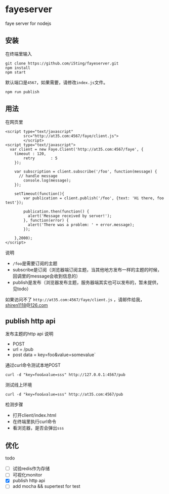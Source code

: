 fayeserver
==========

faye server for nodejs

## 安装

在终端里输入

	git clone https://github.com/i5ting/fayeserver.git
	npm install
	npm start
	
默认端口是`4567`，如果需要，请修改`index.js`文件。


	npm run publish	
	
## 用法

在网页里

```
<script type="text/javascript" 
        src="http://at35.com:4567/faye/client.js">
        </script>
<script type="text/javascript">
  var client = new Faye.Client('http://at35.com:4567/faye', {
  	timeout : 120,
		retry		: 5
	});
	
	var subscription = client.subscribe('/foo', function(message) {
	  // handle message
		console.log(message);
	});
	
	setTimeout(function(){
		var publication = client.publish('/foo', {text: 'Hi there, foo test'});

		publication.then(function() {
		  alert('Message received by server!');
		}, function(error) {
		  alert('There was a problem: ' + error.message);
		});
		
	},2000);
</script>
```

说明

- `/foo`是需要订阅的主题
- subscribe是订阅（浏览器端订阅主题，当其他地方发布一样的主题的时候，回调里的message会收到信息的）
- publish是发布（浏览器发布主题，服务器端其实也可以发布的，暂未提供，见todo）

如果访问不了 `http://at35.com:4567/faye/client.js` ，请邮件给我，shiren1118@126.com

## publish http api

发布主题的http api 说明

- POST
- url = /pub
- post data = key=foo&value=somevalue`

通过curl命令测试本地POST

	curl -d "key=foo&value=sss" http://127.0.0.1:4567/pub

测试线上环境

	curl -d "key=foo&value=sss" http://at35.com:4567/pub
	
检测步骤

- 打开client/index.html
- 在终端里执行curl命令
- 看浏览器，是否会弹出`sss`

## 优化

todo

- [ ] 试验redis作为存储
- [ ] 可视化monitor
- [x] publish http api
- [ ] add mocha && supertest for test
